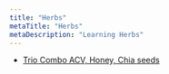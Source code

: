```yaml
---
title: "Herbs"
metaTitle: "Herbs"
metaDescription: "Learning Herbs"
---
```


- [Trio Combo ACV, Honey, Chia seeds](/herbs/acv-chia-seeds)
